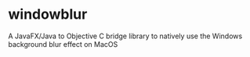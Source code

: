 # windowblur
A JavaFX/Java to Objective C bridge library to natively use the Windows background blur effect on MacOS
